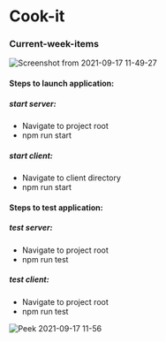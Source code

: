 # Cook-it
### Current-week-items

![Screenshot from 2021-09-17 11-49-27](https://user-images.githubusercontent.com/29185027/133817423-71ac3d4b-ad91-48f9-b6b5-05fd20a08eb8.png)


#### Steps to launch application:
##### start server: 
- Navigate to project root
- npm run start

##### start client:
 - Navigate to client directory
 - npm run start

#### Steps to test application:
##### test server:
- Navigate to project root
- npm run test

##### test client:
- Navigate to project root
- npm run test

![Peek 2021-09-17 11-56](https://user-images.githubusercontent.com/29185027/133818268-645dcb15-8f2b-4285-b0d3-201a45921958.gif)

